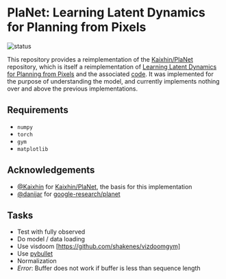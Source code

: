 # PlaNet: Learning Latent Dynamics for Planning from Pixels

![status](https://img.shields.io/badge/status-development-orange)

This repository provides a reimplementation of the [Kaixhin/PlaNet](https://github.com/Kaixhin/PlaNet) repository, which is itself a reimplementation of [Learning Latent Dynamics for Planning from Pixels](https://arxiv.org/abs/1811.04551) and the associated [code](https://github.com/google-research/planet). It was implemented for the purpose of understanding the model, and currently implements nothing over and above the previous implementations.

## Requirements
- `numpy`
- `torch`
- `gym`
- `matplotlib`

## Acknowledgements
- [@Kaixhin](https://github.com/Kaixhin) for [Kaixhin/PlaNet](https://github.com/Kaixhin/PlaNet), the basis for this implementation
- [@danijar](https://github.com/danijar) for [google-research/planet](https://github.com/google-research/planet)

## Tasks
- Test with fully observed
- Do model / data loading
- Use visdoom [https://github.com/shakenes/vizdoomgym]
- Use [pybullet](https://github.com/benelot/pybullet-gym)
- Normalization
- _Error_: Buffer does not work if buffer is less than sequence length